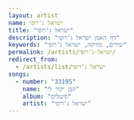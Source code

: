 ```yaml
---
layout: artist
name: ישראל ג'רופי
title: "ישראל ג'רופי"
description: "דף האמן ישראל ג'רופי"
keywords: "שירים, מוזיקה, ישראל ג'רופי"
permalink: /artists/ישראל-ג'רופי/
redirect_from:
  - /artists/list/ישראל ג'רופי
songs:
  - number: "33195"
    name: "הבן יקיר לי"
    album: "סינגלים"
    artist: "ישראל ג'רופי"
---
```

